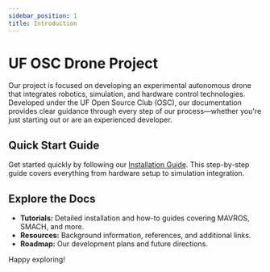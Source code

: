 ```yaml
---
sidebar_position: 1
title: Introduction
---
```


# UF OSC Drone Project

Our project is focused on developing an experimental autonomous drone that integrates robotics, simulation, and hardware control technologies. Developed under the UF Open Source Club (OSC), our documentation provides clear guidance through every step of our process—whether you're just starting out or are an experienced developer.

## Quick Start Guide

Get started quickly by following our [Installation Guide](tutorials/installation.md). This step-by-step guide covers everything from hardware setup to simulation integration.

## Explore the Docs

- **Tutorials:** Detailed installation and how-to guides covering MAVROS, SMACH, and more.
- **Resources:** Background information, references, and additional links.
- **Roadmap:** Our development plans and future directions.

Happy exploring!
